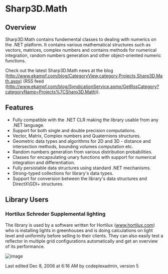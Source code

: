 # Sharp3D.Math

## Overview

Sharp3D.Math contains fundemental classes to dealing with numerics on the .NET platform. It contains various mathematical structures such as vectors, matrices, complex numbers and contains methods for numerical integration, random numbers generation and other object-oriented numeric functions. 

Check out the latest Sharp3D.Math news at the blog (http://www.ekampf.com/blog/CategoryView,category,Projects,Sharp3D.Math.aspx) (RSS feed (http://www.ekampf.com/blog/SyndicationService.asmx/GetRssCategory?categoryName=Projects%7CSharp3D.Math)). 

## Features

* Fully compatible with the .NET CLR making the library usable from any .NET language.
* Support for both single and double precision computations.
* Vector, Matrix, Complex numbers and Quaternions structures.
* Geometric data types and algorithms for 2D and 3D - distance and intersection methods, bounding volumes computation etc.
* Random numbers generation from various distribution probabilities.
* Classes for encapsulating unary functions with support for numerical integration and differentiation.
* Fully persistable data structures using standard .NET mechanisms.
* Strong-typed collections for library's data types.
* Support for conversion between the library's data structures and DirectX\GDI+ structures.

## Library Users

### Hortilux Schreder Supplemental lighting

The library is used by a software written for Hortilux (www.hortilux.com) who is installing lights in greenhouses and is doing calculations on light level and uniformity before selling to their clients. They can also easily test a reflector in multiple grid configurations automatically and get an overview of its performance.

![image](http://download-codeplex.sec.s-msft.com/Download?ProjectName=Sharp3D&DownloadId=608)

Last edited Dec 8, 2006 at 6:16 AM by codeplexadmin, version 5
